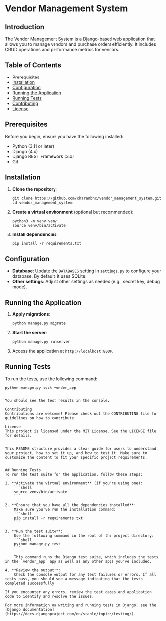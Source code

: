 # Vendor Management System

## Introduction
The Vendor Management System is a Django-based web application that allows you to manage vendors and purchase orders efficiently. It includes CRUD operations and performance metrics for vendors.

## Table of Contents
- [Prerequisites](#prerequisites)
- [Installation](#installation)
- [Configuration](#configuration)
- [Running the Application](#running-the-application)
- [Running Tests](#running-tests)
- [Contributing](#contributing)
- [License](#license)

## Prerequisites
Before you begin, ensure you have the following installed:
- Python (3.11 or later)
- Django (4.x)
- Django REST Framework (3.x)
- Git

## Installation
1. **Clone the repository**:
    ```shell
    git clone https://github.com/charanbhc/vendor_management_system.git
    cd vendor_management_system
    ```

2. **Create a virtual environment** (optional but recommended):
    ```shell
    python3 -m venv venv
    source venv/bin/activate
    ```

3. **Install dependencies**:
    ```shell
    pip install -r requirements.txt
    ```

## Configuration
- **Database**: Update the `DATABASES` setting in `settings.py` to configure your database. By default, it uses SQLite.
- **Other settings**: Adjust other settings as needed (e.g., secret key, debug mode).

## Running the Application
1. **Apply migrations**:
    ```shell
    python manage.py migrate
    ```

2. **Start the server**:
    ```shell
    python manage.py runserver
    ```

3. Access the application at `http://localhost:8000`.

## Running Tests
To run the tests, use the following command:
```shell
python manage.py test vendor_app


You should see the test results in the console.

Contributing
Contributions are welcome! Please check out the CONTRIBUTING file for guidelines on how to contribute.

License
This project is licensed under the MIT License. See the LICENSE file for details.


This README structure provides a clear guide for users to understand your project, how to set it up, and how to test it. Make sure to customize the content to fit your specific project requirements.


## Running Tests
To run the test suite for the application, follow these steps:

1. **Activate the virtual environment** (if you're using one):
    ```shell
    source venv/bin/activate
    ```

2. **Ensure that you have all the dependencies installed**:
    Make sure you've run the installation command:
    ```shell
    pip install -r requirements.txt
    ```

3. **Run the test suite**:
    Use the following command in the root of the project directory:
    ```shell
    python manage.py test
    ```

    This command runs the Django test suite, which includes the tests in the `vendor_app` app as well as any other apps you've included.

4. **Review the output**:
    Check the console output for any test failures or errors. If all tests pass, you should see a message indicating that the tests completed successfully.

If you encounter any errors, review the test cases and application code to identify and resolve the issues.

For more information on writing and running tests in Django, see the [Django documentation](https://docs.djangoproject.com/en/stable/topics/testing/).
